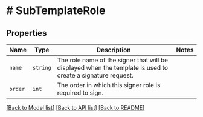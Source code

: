 # # SubTemplateRole



## Properties

Name | Type | Description | Notes
------------ | ------------- | ------------- | -------------
| `name` | ```string``` |  The role name of the signer that will be displayed when the template is used to create a signature request.  |  |
| `order` | ```int``` |  The order in which this signer role is required to sign.  |  |

[[Back to Model list]](../../README.md#models) [[Back to API list]](../../README.md#endpoints) [[Back to README]](../../README.md)
